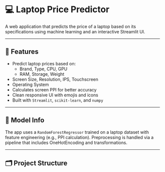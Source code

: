  # 💻 Laptop Price Predictor

A web application that predicts the price of a laptop based on its specifications using machine learning and an interactive Streamlit UI.

---

## 🚀 Features
 
- Predict laptop prices based on:
  - Brand, Type, CPU, GPU
  - RAM, Storage, Weight
 - Screen Size, Resolution, IPS, Touchscreen
  - Operating System
- Calculates screen PPI for better accuracy
- Clean responsive UI with emojis and icons
- Built with `Streamlit`, `scikit-learn`, and `numpy`
 
---

## 🧠 Model Info

The app uses a `RandomForestRegressor` trained on a laptop dataset with feature engineering (e.g., PPI calculation). Preprocessing is handled via a pipeline that includes OneHotEncoding and transformations.

---

## 🗂️ Project Structure

